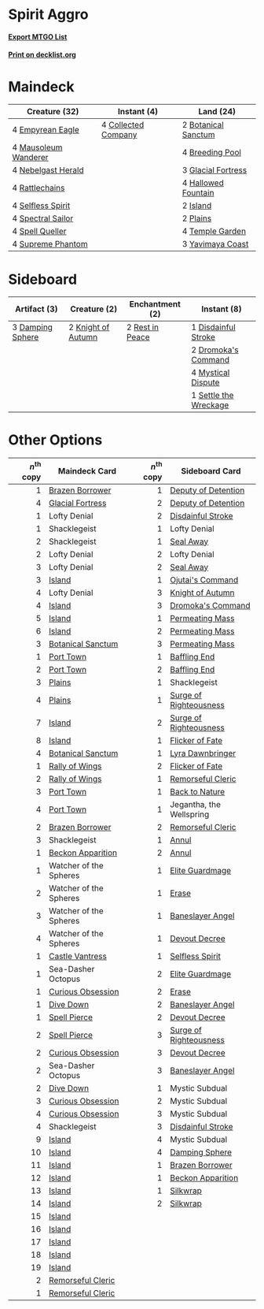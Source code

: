 # Spirit Aggro

#### [Export MTGO List](../collection/Spirit%20Aggro/Spirit%20Aggro.txt)
#### [Print on decklist.org](http://decklist.org/?deckmain=2%09Botanical%20Sanctum%0A4%09Breeding%20Pool%0A4%09Collected%20Company%0A4%09Empyrean%20Eagle%0A3%09Glacial%20Fortress%0A4%09Hallowed%20Fountain%0A2%09Island%0A4%09Mausoleum%20Wanderer%0A4%09Nebelgast%20Herald%0A2%09Plains%0A4%09Rattlechains%0A4%09Selfless%20Spirit%0A4%09Spectral%20Sailor%0A4%09Spell%20Queller%0A4%09Supreme%20Phantom%0A4%09Temple%20Garden%0A3%09Yavimaya%20Coast&deckside=3%09Damping%20Sphere%0A1%09Disdainful%20Stroke%0A2%09Dromoka's%20Command%0A2%09Knight%20of%20Autumn%0A4%09Mystical%20Dispute%0A2%09Rest%20in%20Peace%0A1%09Settle%20the%20Wreckage)
# Maindeck

|                                         Creature (32)                                         |                                         Instant (4)                                          |                                          Land (24)                                           |
|-----------------------------------------------------------------------------------------------|----------------------------------------------------------------------------------------------|----------------------------------------------------------------------------------------------|
|4 [Empyrean Eagle](http://gatherer.wizards.com/Pages/Card/Details.aspx?multiverseid=466962)    |4 [Collected Company](http://gatherer.wizards.com/Pages/Card/Details.aspx?multiverseid=394519)|2 [Botanical Sanctum](http://gatherer.wizards.com/Pages/Card/Details.aspx?multiverseid=417817)|
|4 [Mausoleum Wanderer](http://gatherer.wizards.com/Pages/Card/Details.aspx?multiverseid=414364)|                                                                                              |4 [Breeding Pool](http://gatherer.wizards.com/Pages/Card/Details.aspx?multiverseid=97088)     |
|4 [Nebelgast Herald](http://gatherer.wizards.com/Pages/Card/Details.aspx?multiverseid=414366)  |                                                                                              |3 [Glacial Fortress](http://gatherer.wizards.com/Pages/Card/Details.aspx?multiverseid=190562) |
|4 [Rattlechains](http://gatherer.wizards.com/Pages/Card/Details.aspx?multiverseid=409824)      |                                                                                              |4 [Hallowed Fountain](http://gatherer.wizards.com/Pages/Card/Details.aspx?multiverseid=97071) |
|4 [Selfless Spirit](http://gatherer.wizards.com/Pages/Card/Details.aspx?multiverseid=414332)   |                                                                                              |2 [Island](http://gatherer.wizards.com/Pages/Card/Details.aspx?multiverseid=439857)           |
|4 [Spectral Sailor](http://gatherer.wizards.com/Pages/Card/Details.aspx?multiverseid=466830)   |                                                                                              |2 [Plains](http://gatherer.wizards.com/Pages/Card/Details.aspx?multiverseid=439856)           |
|4 [Spell Queller](http://gatherer.wizards.com/Pages/Card/Details.aspx?multiverseid=414494)     |                                                                                              |4 [Temple Garden](http://gatherer.wizards.com/Pages/Card/Details.aspx?multiverseid=405112)    |
|4 [Supreme Phantom](http://gatherer.wizards.com/Pages/Card/Details.aspx?multiverseid=447212)   |                                                                                              |3 [Yavimaya Coast](http://gatherer.wizards.com/Pages/Card/Details.aspx?multiverseid=129810)   |


# Sideboard

|                                       Artifact (3)                                        |                                        Creature (2)                                         |                                     Enchantment (2)                                      |                                          Instant (8)                                           |
|-------------------------------------------------------------------------------------------|---------------------------------------------------------------------------------------------|------------------------------------------------------------------------------------------|------------------------------------------------------------------------------------------------|
|3 [Damping Sphere](http://gatherer.wizards.com/Pages/Card/Details.aspx?multiverseid=443101)|2 [Knight of Autumn](http://gatherer.wizards.com/Pages/Card/Details.aspx?multiverseid=452933)|2 [Rest in Peace](http://gatherer.wizards.com/Pages/Card/Details.aspx?multiverseid=442021)|1 [Disdainful Stroke](http://gatherer.wizards.com/Pages/Card/Details.aspx?multiverseid=420705)  |
|                                                                                           |                                                                                             |                                                                                          |2 [Dromoka's Command](http://gatherer.wizards.com/Pages/Card/Details.aspx?multiverseid=394558)  |
|                                                                                           |                                                                                             |                                                                                          |4 [Mystical Dispute](http://gatherer.wizards.com/Pages/Card/Details.aspx?multiverseid=473020)   |
|                                                                                           |                                                                                             |                                                                                          |1 [Settle the Wreckage](http://gatherer.wizards.com/Pages/Card/Details.aspx?multiverseid=435186)|


# Other Options

|*n*<sup>th</sup> copy|                                       Maindeck Card                                        |*n*<sup>th</sup> copy|                                         Sideboard Card                                          |
|--------------------:|--------------------------------------------------------------------------------------------|--------------------:|-------------------------------------------------------------------------------------------------|
|                    1|[Brazen Borrower](http://gatherer.wizards.com/Pages/Card/Details.aspx?multiverseid=473001)  |                    1|[Deputy of Detention](http://gatherer.wizards.com/Pages/Card/Details.aspx?multiverseid=457309)   |
|                    4|[Glacial Fortress](http://gatherer.wizards.com/Pages/Card/Details.aspx?multiverseid=190562) |                    2|[Deputy of Detention](http://gatherer.wizards.com/Pages/Card/Details.aspx?multiverseid=457309)   |
|                    1|Lofty Denial                                                                                |                    2|[Disdainful Stroke](http://gatherer.wizards.com/Pages/Card/Details.aspx?multiverseid=420705)     |
|                    1|Shacklegeist                                                                                |                    1|Lofty Denial                                                                                     |
|                    2|Shacklegeist                                                                                |                    1|[Seal Away](http://gatherer.wizards.com/Pages/Card/Details.aspx?multiverseid=442919)             |
|                    2|Lofty Denial                                                                                |                    2|Lofty Denial                                                                                     |
|                    3|Lofty Denial                                                                                |                    2|[Seal Away](http://gatherer.wizards.com/Pages/Card/Details.aspx?multiverseid=442919)             |
|                    3|[Island](http://gatherer.wizards.com/Pages/Card/Details.aspx?multiverseid=439857)           |                    1|[Ojutai's Command](http://gatherer.wizards.com/Pages/Card/Details.aspx?multiverseid=394642)      |
|                    4|Lofty Denial                                                                                |                    3|[Knight of Autumn](http://gatherer.wizards.com/Pages/Card/Details.aspx?multiverseid=452933)      |
|                    4|[Island](http://gatherer.wizards.com/Pages/Card/Details.aspx?multiverseid=439857)           |                    3|[Dromoka's Command](http://gatherer.wizards.com/Pages/Card/Details.aspx?multiverseid=394558)     |
|                    5|[Island](http://gatherer.wizards.com/Pages/Card/Details.aspx?multiverseid=439857)           |                    1|[Permeating Mass](http://gatherer.wizards.com/Pages/Card/Details.aspx?multiverseid=414467)       |
|                    6|[Island](http://gatherer.wizards.com/Pages/Card/Details.aspx?multiverseid=439857)           |                    2|[Permeating Mass](http://gatherer.wizards.com/Pages/Card/Details.aspx?multiverseid=414467)       |
|                    3|[Botanical Sanctum](http://gatherer.wizards.com/Pages/Card/Details.aspx?multiverseid=417817)|                    3|[Permeating Mass](http://gatherer.wizards.com/Pages/Card/Details.aspx?multiverseid=414467)       |
|                    1|[Port Town](http://gatherer.wizards.com/Pages/Card/Details.aspx?multiverseid=410046)        |                    1|[Baffling End](http://gatherer.wizards.com/Pages/Card/Details.aspx?multiverseid=439658)          |
|                    2|[Port Town](http://gatherer.wizards.com/Pages/Card/Details.aspx?multiverseid=410046)        |                    2|[Baffling End](http://gatherer.wizards.com/Pages/Card/Details.aspx?multiverseid=439658)          |
|                    3|[Plains](http://gatherer.wizards.com/Pages/Card/Details.aspx?multiverseid=439856)           |                    1|Shacklegeist                                                                                     |
|                    4|[Plains](http://gatherer.wizards.com/Pages/Card/Details.aspx?multiverseid=439856)           |                    1|[Surge of Righteousness](http://gatherer.wizards.com/Pages/Card/Details.aspx?multiverseid=394720)|
|                    7|[Island](http://gatherer.wizards.com/Pages/Card/Details.aspx?multiverseid=439857)           |                    2|[Surge of Righteousness](http://gatherer.wizards.com/Pages/Card/Details.aspx?multiverseid=394720)|
|                    8|[Island](http://gatherer.wizards.com/Pages/Card/Details.aspx?multiverseid=439857)           |                    1|[Flicker of Fate](http://gatherer.wizards.com/Pages/Card/Details.aspx?multiverseid=476267)       |
|                    4|[Botanical Sanctum](http://gatherer.wizards.com/Pages/Card/Details.aspx?multiverseid=417817)|                    1|[Lyra Dawnbringer](http://gatherer.wizards.com/Pages/Card/Details.aspx?multiverseid=442914)      |
|                    1|[Rally of Wings](http://gatherer.wizards.com/Pages/Card/Details.aspx?multiverseid=460954)   |                    2|[Flicker of Fate](http://gatherer.wizards.com/Pages/Card/Details.aspx?multiverseid=476267)       |
|                    2|[Rally of Wings](http://gatherer.wizards.com/Pages/Card/Details.aspx?multiverseid=460954)   |                    1|[Remorseful Cleric](http://gatherer.wizards.com/Pages/Card/Details.aspx?multiverseid=447169)     |
|                    3|[Port Town](http://gatherer.wizards.com/Pages/Card/Details.aspx?multiverseid=410046)        |                    1|[Back to Nature](http://gatherer.wizards.com/Pages/Card/Details.aspx?multiverseid=208284)        |
|                    4|[Port Town](http://gatherer.wizards.com/Pages/Card/Details.aspx?multiverseid=410046)        |                    1|Jegantha, the Wellspring                                                                         |
|                    2|[Brazen Borrower](http://gatherer.wizards.com/Pages/Card/Details.aspx?multiverseid=473001)  |                    2|[Remorseful Cleric](http://gatherer.wizards.com/Pages/Card/Details.aspx?multiverseid=447169)     |
|                    3|Shacklegeist                                                                                |                    1|[Annul](http://gatherer.wizards.com/Pages/Card/Details.aspx?multiverseid=45976)                  |
|                    1|[Beckon Apparition](http://gatherer.wizards.com/Pages/Card/Details.aspx?multiverseid=157415)|                    2|[Annul](http://gatherer.wizards.com/Pages/Card/Details.aspx?multiverseid=45976)                  |
|                    1|Watcher of the Spheres                                                                      |                    1|[Elite Guardmage](http://gatherer.wizards.com/Pages/Card/Details.aspx?multiverseid=461122)       |
|                    2|Watcher of the Spheres                                                                      |                    1|[Erase](http://gatherer.wizards.com/Pages/Card/Details.aspx?multiverseid=386533)                 |
|                    3|Watcher of the Spheres                                                                      |                    1|[Baneslayer Angel](http://gatherer.wizards.com/Pages/Card/Details.aspx?multiverseid=191065)      |
|                    4|Watcher of the Spheres                                                                      |                    1|[Devout Decree](http://gatherer.wizards.com/Pages/Card/Details.aspx?multiverseid=466767)         |
|                    1|[Castle Vantress](http://gatherer.wizards.com/Pages/Card/Details.aspx?multiverseid=473204)  |                    1|[Selfless Spirit](http://gatherer.wizards.com/Pages/Card/Details.aspx?multiverseid=414332)       |
|                    1|Sea-Dasher Octopus                                                                          |                    2|[Elite Guardmage](http://gatherer.wizards.com/Pages/Card/Details.aspx?multiverseid=461122)       |
|                    1|[Curious Obsession](http://gatherer.wizards.com/Pages/Card/Details.aspx?multiverseid=439692)|                    2|[Erase](http://gatherer.wizards.com/Pages/Card/Details.aspx?multiverseid=386533)                 |
|                    1|[Dive Down](http://gatherer.wizards.com/Pages/Card/Details.aspx?multiverseid=435205)        |                    2|[Baneslayer Angel](http://gatherer.wizards.com/Pages/Card/Details.aspx?multiverseid=191065)      |
|                    1|[Spell Pierce](http://gatherer.wizards.com/Pages/Card/Details.aspx?multiverseid=425876)     |                    2|[Devout Decree](http://gatherer.wizards.com/Pages/Card/Details.aspx?multiverseid=466767)         |
|                    2|[Spell Pierce](http://gatherer.wizards.com/Pages/Card/Details.aspx?multiverseid=425876)     |                    3|[Surge of Righteousness](http://gatherer.wizards.com/Pages/Card/Details.aspx?multiverseid=394720)|
|                    2|[Curious Obsession](http://gatherer.wizards.com/Pages/Card/Details.aspx?multiverseid=439692)|                    3|[Devout Decree](http://gatherer.wizards.com/Pages/Card/Details.aspx?multiverseid=466767)         |
|                    2|Sea-Dasher Octopus                                                                          |                    3|[Baneslayer Angel](http://gatherer.wizards.com/Pages/Card/Details.aspx?multiverseid=191065)      |
|                    2|[Dive Down](http://gatherer.wizards.com/Pages/Card/Details.aspx?multiverseid=435205)        |                    1|Mystic Subdual                                                                                   |
|                    3|[Curious Obsession](http://gatherer.wizards.com/Pages/Card/Details.aspx?multiverseid=439692)|                    2|Mystic Subdual                                                                                   |
|                    4|[Curious Obsession](http://gatherer.wizards.com/Pages/Card/Details.aspx?multiverseid=439692)|                    3|Mystic Subdual                                                                                   |
|                    4|Shacklegeist                                                                                |                    3|[Disdainful Stroke](http://gatherer.wizards.com/Pages/Card/Details.aspx?multiverseid=420705)     |
|                    9|[Island](http://gatherer.wizards.com/Pages/Card/Details.aspx?multiverseid=439857)           |                    4|Mystic Subdual                                                                                   |
|                   10|[Island](http://gatherer.wizards.com/Pages/Card/Details.aspx?multiverseid=439857)           |                    4|[Damping Sphere](http://gatherer.wizards.com/Pages/Card/Details.aspx?multiverseid=443101)        |
|                   11|[Island](http://gatherer.wizards.com/Pages/Card/Details.aspx?multiverseid=439857)           |                    1|[Brazen Borrower](http://gatherer.wizards.com/Pages/Card/Details.aspx?multiverseid=473001)       |
|                   12|[Island](http://gatherer.wizards.com/Pages/Card/Details.aspx?multiverseid=439857)           |                    1|[Beckon Apparition](http://gatherer.wizards.com/Pages/Card/Details.aspx?multiverseid=157415)     |
|                   13|[Island](http://gatherer.wizards.com/Pages/Card/Details.aspx?multiverseid=439857)           |                    1|[Silkwrap](http://gatherer.wizards.com/Pages/Card/Details.aspx?multiverseid=394699)              |
|                   14|[Island](http://gatherer.wizards.com/Pages/Card/Details.aspx?multiverseid=439857)           |                    2|[Silkwrap](http://gatherer.wizards.com/Pages/Card/Details.aspx?multiverseid=394699)              |
|                   15|[Island](http://gatherer.wizards.com/Pages/Card/Details.aspx?multiverseid=439857)           |                     |                                                                                                 |
|                   16|[Island](http://gatherer.wizards.com/Pages/Card/Details.aspx?multiverseid=439857)           |                     |                                                                                                 |
|                   17|[Island](http://gatherer.wizards.com/Pages/Card/Details.aspx?multiverseid=439857)           |                     |                                                                                                 |
|                   18|[Island](http://gatherer.wizards.com/Pages/Card/Details.aspx?multiverseid=439857)           |                     |                                                                                                 |
|                   19|[Island](http://gatherer.wizards.com/Pages/Card/Details.aspx?multiverseid=439857)           |                     |                                                                                                 |
|                    2|[Remorseful Cleric](http://gatherer.wizards.com/Pages/Card/Details.aspx?multiverseid=447169)|                     |                                                                                                 |
|                    1|[Remorseful Cleric](http://gatherer.wizards.com/Pages/Card/Details.aspx?multiverseid=447169)|                     |                                                                                                 |

